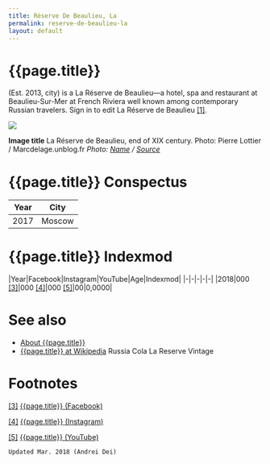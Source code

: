 ```yaml
---
title: Réserve De Beaulieu, La
permalink: reserve-de-beaulieu-la
layout: default
---
```


# {{page.title}}

(Est. 2013, city) is a La Réserve de Beaulieu—a hotel, spa and restaurant at Beaulieu-Sur-Mer at French Riviera well known among contemporary Russian travelers. Sign in to edit La Réserve de Beaulieu <span id="a1">[\[1\]](#f1)</span>.

![](/encyclopedia/images/image-name.jpg)

**Image title**
La Réserve de Beaulieu, end of XIX century.
Photo: Pierre Lottier / Marcdelage.unblog.fr
*Photo: [Name](index) / [Source](index)*

# {{page.title}} Conspectus

|Year|City|
|-|-|
|2017|Moscow|

# {{page.title}} Indexmod

|Year|Facebook|Instagram|YouTube|Age|Indexmod|
|-|-|-|-|-|
|2018|000 <span id="a3">[\[3\]](#f3)</span>|000 <span id="a4">[\[4\]](#f4)</span>|000 <span id="a5">[\[5\]](#f5)</span>|00|0,0000|


# See also

+ [About {{page.title}}](index)
+ [{{page.title}} at Wikipedia](index)
Russia Cola
La Reserve Vintage

# Footnotes

[[3]](#a3) <span id="f3"></span> [{{page.title}} (Facebook)](index)

[[4]](#a4) <span id="f4"></span> [{{page.title}} (Instagram)](index)

[[5]](#a5) <span id="f5"></span> [{{page.title}} (YouTube)](index)

`Updated Mar. 2018 (Andrei Dei)`
